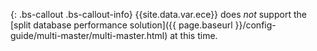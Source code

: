 {: .bs-callout .bs-callout-info}
{{site.data.var.ece}} does _not_ support the [split database performance solution]({{ page.baseurl }}/config-guide/multi-master/multi-master.html) at this time.
